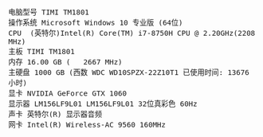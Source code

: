<span  style="font-family: Simsun,serif; font-size: 17px; ">

~~~
电脑型号 TIMI TM1801
操作系统 Microsoft Windows 10 专业版 (64位)
CPU  (英特尔)Intel(R) Core(TM) i7-8750H CPU @ 2.20GHz(2208 MHz)
主板 TIMI TM1801
内存 16.00 GB (   2667 MHz)
主硬盘 1000 GB (西数 WDC WD10SPZX-22Z10T1 已使用时间: 13676 小时)
显卡 NVIDIA GeForce GTX 1060
显示器 LM156LF9L01 LM156LF9L01 32位真彩色 60Hz
声卡 英特尔(R) 显示器音频
网卡 Intel(R) Wireless-AC 9560 160MHz
~~~

</span>
